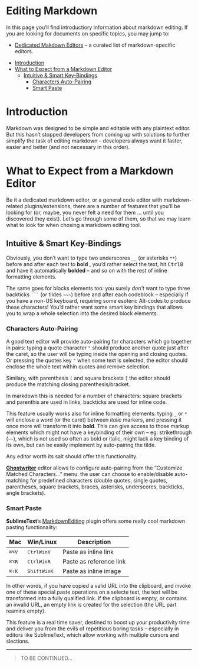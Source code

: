 Editing Markdown
================

In this page you’ll find introductiory information about markdown editing. If you are looking for documents on specific topics, you may jump to:

-   [Dedicated Makdown Editors](./DEDICATED_EDITORS.md) – a curated list of markdown-specific editors.

<!-- #toc -->
-   [Introduction](#introduction)
-   [What to Expect from a Markdown Editor](#what-to-expect-from-a-markdown-editor)
    -   [Intuitive & Smart Key-Bindings](#intuitive--smart-key-bindings)
        -   [Characters Auto-Pairing](#characters-auto-pairing)
        -   [Smart Paste](#smart-paste)

<!-- /toc -->
Introduction
============

Markdown was designed to be simple and editable with any plaintext editor. But this hasn’t stopped developers from coming up with solutions to further simplify the task of editing markdown – developers always want it faster, easier and better (and not necessary in this order).

What to Expect from a Markdown Editor
=====================================

Be it a dedicated markdown editor, or a general code editor with markdown-related plugins/extensions, there are a number of features that you’ll be looking for (or, maybe, you never felt a need for them … until you discovered they exist). Let’s go through some of them, so that we may learn what to look for when chosing a markdown editing tool.

Intuitive & Smart Key-Bindings
------------------------------

Obviously, you don’t want to type two underscores `__` (or asterisks `**`) before and after each text to **bold** , you’d rather select the text, hit <kbd>Ctrl</kbd><kbd>B</kbd> and have it automatically **bolded** – and so on with the rest of inline formatting elements.

The same goes for blocks elements too: you surely *don’t* want to type three backticks ```` ``` ```` (or tildes `~~~`) before and after each codeblock – especially if you have a non-US keyboard, requiring some esoteric Alt-codes to produce these characters! You’d rather want some smart key bindings that allows you to wrap a whole selection into the desired block elements.

### Characters Auto-Pairing

A good text editor will provide auto-pairing for characters which go together in pairs: typing a quote character `"` should produce another quote just after the caret, so the user will be typing inside the opening and closing quotes. Or pressing the quotes key `"` when some text is selected, the editor should enclose the whole text within quotes and remove selection.

Similary, with parenthesis `(` and square brackets `[` the editor should produce the matching closing parenthesis/bracket.

In markdown this is needed for a number of characters: square brackets and parenthis are used in links, backticks are used for inline code.

This feature usually works also for inline formatting elements: typing `_` or `*` will enclose a word (or the caret) between *italic* markers, and pressing it once more will transform it into **bold**. This can give access to those markup elements which might not have a keybinding of their own – eg: strikethrough (`~~`), which is not used so often as bold or italic, might lack a key binding of its own, but can be easily implement by auto-pairing the tilde.

Any editor worth its salt should offer this functionality.

[**Ghostwriter**](./DEDICATED_EDITORS.md#ghostwriter) editor allows to configure auto-pairing from the “Customize Matched Characters…” menu: the user can choose to enable/disable auto-matching for predefined characters (double quotes, single quotes, parentheses, square brackets, braces, asterisks, underscores, backticks, angle brackets).

### Smart Paste

**SublimeText**’s [MarkdownEditing](https://github.com/SublimeText-Markdown/MarkdownEditing) plugin offers some really cool markdown pasting functionality:

| Mac                                  | Win/Linux                                  | Description             |
|--------------------------------------|--------------------------------------------|-------------------------|
| <kbd>⌘</kbd><kbd>⌥</kbd><kbd>V</kbd> | <kbd>Ctrl</kbd><kbd>Win</kbd><kbd>V</kbd>  | Paste as inline link    |
| <kbd>⌘</kbd><kbd>⌥</kbd><kbd>R</kbd> | <kbd>Ctrl</kbd><kbd>Win</kbd><kbd>R</kbd>  | Paste as reference link |
| <kbd>⌘</kbd><kbd>⇧</kbd><kbd>K</kbd> | <kbd>Shift</kbd><kbd>Win</kbd><kbd>K</kbd> | Paste as inline image   |

In other words, if you have copied a valid URL into the clipboard, and invoke one of these special paste operations on a selecte text, the text will be transformed into a fully qualified link. If the clipboard is empty, or contains an invalid URL, an empty link is created for the selection (the URL part reamins empty).

This feature is a real time saver, destined to boost up your productivity time and deliver you from the evils of repetitious boring tasks – especially in editors like SublimeText, which allow working with multiple cursors and slections.

------------------------------------------------------------------------

> TO BE CONTINUED…
